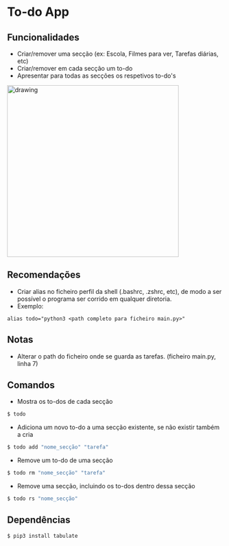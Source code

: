 # To-do App

## Funcionalidades

* Criar/remover uma secção (ex: Escola, Filmes para ver, Tarefas diárias, etc)
* Criar/remover em cada secção um to-do
* Apresentar para todas as secções os respetivos to-do's

<img src="https://i.imgur.com/e27rgFL.png" alt="drawing" width="400"/>

## Recomendações

* Criar alias no ficheiro perfil da shell (.bashrc, .zshrc, etc), de modo a ser possível o programa ser corrido em qualquer diretoria. 
* Exemplo:

```
alias todo="python3 <path completo para ficheiro main.py>"
```

## Notas

* Alterar o path do ficheiro onde se guarda as tarefas. (ficheiro main.py, linha 7)

## Comandos

* Mostra os to-dos de cada secção

```bash
$ todo
```

* Adiciona um novo to-do a uma secção existente, se não existir também a cria

```bash
$ todo add "nome_secção" "tarefa"
```

* Remove um to-do de uma secção

```bash
$ todo rm "nome_secção" "tarefa"
```

* Remove uma secção, incluindo os to-dos dentro dessa secção

```bash
$ todo rs "nome_secção"
```

## Dependências

```bash
$ pip3 install tabulate
```